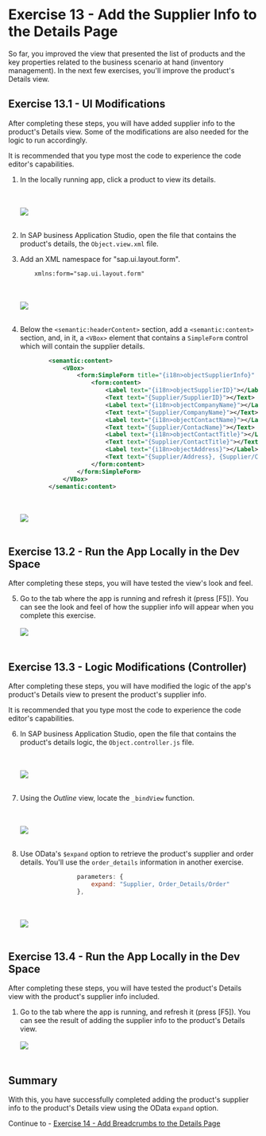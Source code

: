 # Exercise 13 - Add the Supplier Info to the Details Page

So far, you improved the view that presented the list of products and the key properties related to the business scenario at hand (inventory management). In the next few exercises, you'll improve the product's Details view.

## Exercise 13.1 - UI Modifications

After completing these steps, you will have added supplier info to the product's Details view. Some of the modifications are also needed for the logic to run accordingly.

It is recommended that you type most the code to experience the code editor's capabilities.

1. In the locally running app, click a product to view its details.

    <br><br>![](images/2020-10_BAS_App_Object_View_.jpg)<br><br>

2. In SAP business Application Studio, open the file that contains the product's details, the `Object.view.xml` file.

3. Add an XML namespace for "sap.ui.layout.form".
    ```xml
        xmlns:form="sap.ui.layout.form"
    ```

    <br><br>![](images/2020-10_BAS_Object_View_xmlns_form_.jpg)<br><br>

4. Below the `<semantic:headerContent>` section, add a `<semantic:content>` section, and, in it, a `<VBox>` element that contains a `SimpleForm` control which will contain the supplier details. 
    ```xml
            <semantic:content>
                <VBox>
                    <form:SimpleForm title="{i18n>objectSupplierInfo}" layout="ResponsiveGridLayout" singleContainerFullSize="false" columnsXL="1" columnsL="1" visible="{= ${objectView>/busy} ? false : true}">
                        <form:content>
                            <Label text="{i18n>objectSupplierID}"></Label>
                            <Text text="{Supplier/SupplierID}"></Text>
                            <Label text="{i18n>objectCompanyName}"></Label>
                            <Text text="{Supplier/CompanyName}"></Text>
                            <Label text="{i18n>objectContactName}"></Label>
                            <Text text="{Supplier/ContacName}"></Text>
                            <Label text="{i18n>objectContactTitle}"></Label>
                            <Text text="{Supplier/ContactTitle}"></Text>
                            <Label text="{i18n>objectAddress}"></Label>
                            <Text text="{Supplier/Address}, {Supplier/City}, {Supplier/PostalCode}, {Supplier/Country}"></Text>
                        </form:content>
                    </form:SimpleForm>
                </VBox>
            </semantic:content>

    ```

    <br><br>![](images/2020-10_BAS_Object_View_Supplier_Info_.jpg)<br><br>

## Exercise 13.2 - Run the App Locally in the Dev Space

After completing these steps, you will have tested the view's look and feel.

5.	Go to the tab where the app is running and refresh it (press [F5]). You can see the look and feel of how the supplier info will appear when you complete this exercise.
    <br><br>![](images/2020-10_BAS_App_Object_View_After_View_.jpg)<br><br>

## Exercise 13.3 - Logic Modifications (Controller)

After completing these steps, you will have modified the logic of the app's product's Details view to present the product's supplier info.

It is recommended that you type most the code to experience the code editor's capabilities.

6. In SAP business Application Studio, open the file that contains the product's details logic, the `Object.controller.js` file.

    <br><br>![](images/2020-10_BAS_Object_Controller-1_.jpg)<br><br>

7. Using the *Outline* view, locate the `_bindView` function.

    <br><br>![](images/2020-10_BAS_Object_Controller-2_.jpg)<br><br>

8. Use OData's `$expand` option to retrieve the product's supplier and order details. You'll use the `order_details` information in another exercise.
    ```javascript
                    parameters: {
                        expand: "Supplier, Order_Details/Order"
                    },
    ```

    <br><br>![](images/2020-10_BAS_Object_Controller-3_.jpg)<br><br>

## Exercise 13.4 - Run the App Locally in the Dev Space

After completing these steps, you will have tested the product's Details view with the product's supplier info included.

1.	Go to the tab where the app is running, and refresh it (press [F5]). You can see the result of adding the supplier info to the product's Details view.
    <br><br>![](images/2020-10_BAS_Object_Controller-4_.jpg)<br><br>


## Summary

With this, you have successfully completed adding the product's supplier info to the product's Details view using the OData `expand` option.

Continue to - [Exercise 14 - Add Breadcrumbs to the Details Page](../ex14/README.md)
